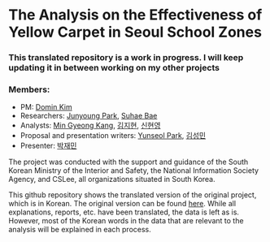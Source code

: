 # The Analysis on the Effectiveness of Yellow Carpet in Seoul School Zones

### **This translated repository is a work in progress. I will keep updating it in between working on my other projects**

### Members:
- PM: [Domin Kim](https://github.com/DominKim?tab=repositories)
- Researchers: [Junyoung Park](https://github.com/parkjunyoung27), [Suhae Bae](https://github.com/SuHae-Bae)
- Analysts: [Min Gyeong Kang](https://github.com/kang260), [김지현](https://github.com/kjjh714), [신현영](https://github.com/oliviahs)
- Proposal and presentation writers: [Yunseol Park](https://github.com/YunseolPark), [김성민](https://github.com/qwe3965)
- Presenter: [박재민](https://github.com/JAM-PARK)

The project was conducted with the support and guidance of the South Korean Ministry of the Interior and Safety, the National Information Society Agency, and CSLee, all organizations situated in South Korea.

This github repository shows the translated version of the original project, which is in Korean. The original version can be found [here](https://github.com/YunseolPark/Internship-Evaluation_of_Yellow_Carpet). While all explanations, reports, etc. have been translated, the data is left as is. However, most of the Korean words in the data that are relevant to the analysis will be explained in each process.

